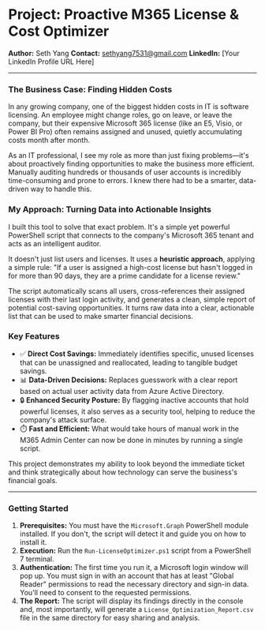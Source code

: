 # Project: Proactive M365 License & Cost Optimizer

**Author:** Seth Yang
**Contact:** sethyang7531@gmail.com
**LinkedIn:** [Your LinkedIn Profile URL Here]

---

### **The Business Case: Finding Hidden Costs**

In any growing company, one of the biggest hidden costs in IT is software licensing. An employee might change roles, go on leave, or leave the company, but their expensive Microsoft 365 license (like an E5, Visio, or Power BI Pro) often remains assigned and unused, quietly accumulating costs month after month.

As an IT professional, I see my role as more than just fixing problems—it's about proactively finding opportunities to make the business more efficient. Manually auditing hundreds or thousands of user accounts is incredibly time-consuming and prone to errors. I knew there had to be a smarter, data-driven way to handle this.

### My Approach: Turning Data into Actionable Insights

I built this tool to solve that exact problem. It's a simple yet powerful PowerShell script that connects to the company's Microsoft 365 tenant and acts as an intelligent auditor.

It doesn't just list users and licenses. It uses a **heuristic approach**, applying a simple rule: "If a user is assigned a high-cost license but hasn't logged in for more than 90 days, they are a prime candidate for a license review."

The script automatically scans all users, cross-references their assigned licenses with their last login activity, and generates a clean, simple report of potential cost-saving opportunities. It turns raw data into a clear, actionable list that can be used to make smarter financial decisions.

### Key Features

*   ✅ **Direct Cost Savings:** Immediately identifies specific, unused licenses that can be unassigned and reallocated, leading to tangible budget savings.
*   📊 **Data-Driven Decisions:** Replaces guesswork with a clear report based on actual user activity data from Azure Active Directory.
*   🔒 **Enhanced Security Posture:** By flagging inactive accounts that hold powerful licenses, it also serves as a security tool, helping to reduce the company's attack surface.
*   ⏱️ **Fast and Efficient:** What would take hours of manual work in the M365 Admin Center can now be done in minutes by running a single script.

This project demonstrates my ability to look beyond the immediate ticket and think strategically about how technology can serve the business's financial goals.

---

### **Getting Started**

1.  **Prerequisites:** You must have the `Microsoft.Graph` PowerShell module installed. If you don't, the script will detect it and guide you on how to install it.
2.  **Execution:** Run the `Run-LicenseOptimizer.ps1` script from a PowerShell 7 terminal.
3.  **Authentication:** The first time you run it, a Microsoft login window will pop up. You must sign in with an account that has at least "Global Reader" permissions to read the necessary directory and sign-in data. You'll need to consent to the requested permissions.
4.  **The Report:** The script will display its findings directly in the console and, most importantly, will generate a `License_Optimization_Report.csv` file in the same directory for easy sharing and analysis.